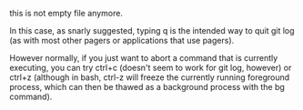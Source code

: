 this is not empty file anymore. 

In this case, as snarly suggested, typing q is the intended way to quit git log (as with most other pagers or applications that use pagers).

However normally, if you just want to abort a command that is currently executing, you can try ctrl+c (doesn't seem to work for git log, however) or ctrl+z (although in bash, ctrl-z will freeze the currently running foreground process, which can then be thawed as a background process with the bg command).

